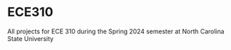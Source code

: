 # ECE310
 All projects for ECE 310 during the Spring 2024 semester at North Carolina State University
